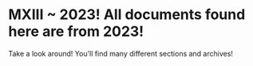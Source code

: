 <head>
  <title>Year 9 Notes</title>
  <link href="assets/css/main.css" rel="stylesheet" type="text/css">
</head>

<h1>MXIII ~ 2023! All documents found here are from 2023!</h1>

<p>Take a look around! You'll find many different sections and archives!</p>
